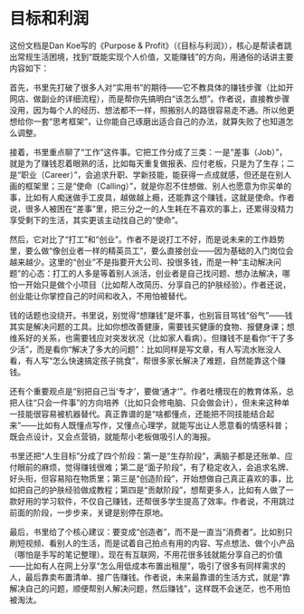 # 目标和利润

这份文档是Dan Koe写的《Purpose & Profit》（《目标与利润》），核心是帮读者跳出常规生活困境，找到“既能实现个人价值，又能赚钱”的方向，用通俗的话讲主要内容如下：

首先，书里先打破了很多人对“实用书”的期待——它不教具体的赚钱步骤（比如开网店、做副业的详细流程），而是帮你先搞明白“该怎么想”。作者说，直接教步骤没用，因为每个人的经历、想法都不一样，照搬别人的路很容易走不通。所以他更想给你一套“思考框架”，让你能自己琢磨出适合自己的办法，就算失败了也知道怎么调整。

接着，书里重点聊了“工作”这件事。它把工作分成了三类：一是“差事（Job）”，就是为了赚钱忍着眼熟的活，比如每天重复做报表、应付老板，只是为了生存；二是“职业（Career）”，会追求升职、学新技能，能获得一点成就感，但还是在别人画的框架里；三是“使命（Calling）”，就是你忍不住想做、别人也愿意为你买单的事，比如有人痴迷做手工皮具，越做越上瘾，还能靠这个赚钱，这就是使命。作者说，很多人被困在“差事”里，把三分之一的人生耗在不喜欢的事上，还累得没精力享受剩下的生活，其实更该主动找自己的“使命”。

然后，它对比了“打工”和“创业”。作者不是说打工不好，而是说未来的工作趋势里，要么做“像创业者一样的精英员工”，要么直接创业——因为基础的入门岗位会越来越少。这里的“创业”不是指要开大公司、投很多钱，而是一种“主动解决问题”的心态：打工的人多是等着别人派活，创业者是自己找问题、想办法解决，哪怕一开始只是做个小项目（比如帮人改简历、分享自己的护肤经验）。作者还说，创业能让你掌控自己的时间和收入，不用怕被替代。

钱的话题也没绕开。书里说，别觉得“想赚钱”是坏事，也别盲目骂钱“俗气”——钱其实是解决问题的工具。比如你想改善健康，需要钱买健康的食物、报健身课；想维系好的关系，也需要钱应对突发状况（比如家人看病）。但赚钱不是看你“干了多少活”，而是看你“解决了多大的问题”：比如同样是写文章，有人写流水账没人看，有人写“怎么快速搞定孩子挑食”，帮很多家长解决了难题，自然能靠这个赚钱。

还有个重要观点是“别把自己当‘专才’，要做‘通才’”。作者吐槽现在的教育体系，总把人往“只会一件事”的方向培养（比如只会修电脑、只会做会计），但未来这种单一技能很容易被机器替代。真正靠谱的是“啥都懂点，还能把不同技能结合起来”——比如有人既懂点写作，又懂点心理学，就能写出让人愿意看的情感科普；既会点设计，又会点营销，就能帮小老板做吸引人的海报。

书里还把“人生目标”分成了四个阶段：第一是“生存阶段”，满脑子都是还账单、应付眼前的麻烦，觉得赚钱很难；第二是“面子阶段”，有了稳定收入，会追求名牌、好头衔，但容易陷在物质里；第三是“创造阶段”，开始想做自己真正喜欢的事，比如把自己的护肤经验做成教程；第四是“贡献阶段”，想帮更多人，比如有人做了一款好用的学习软件，不仅自己赚钱，还帮很多学生提高了效率。作者说，不用跳过前面的阶段，一步步来，关键是别停在原地。

最后，书里给了个核心建议：要变成“创造者”，而不是一直当“消费者”。比如别只刷短视频、看别人的生活，而是试着自己拍点有用的内容、写点想法、做个小产品（哪怕是手写的笔记整理）。现在有互联网，不用花很多钱就能分享自己的价值——比如有人在网上分享“怎么用低成本布置出租屋”，吸引了很多有同样需求的人，最后靠卖布置清单、接广告赚钱。作者说，未来最靠谱的生活方式，就是“靠解决自己的问题，顺便帮别人解决问题，然后赚钱”，这样既不会迷茫，也不用怕被淘汰。
